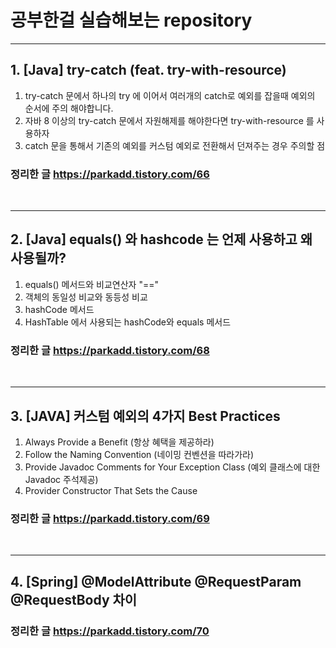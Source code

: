 # 공부한걸 실습해보는 repository

<hr>

## 1. [Java] try-catch (feat. try-with-resource)
1. try-catch 문에서 하나의 try 에 이어서 여러개의 catch로 예외를 잡을때 예외의 순서에 주의 해야합니다.
2. 자바 8 이상의 try-catch 문에서 자원해제를 해야한다면 try-with-resource 를 사용하자
3. catch 문을 통해서 기존의 예외를 커스텀 예외로 전환해서 던져주는 경우 주의할 점
### 정리한 글 https://parkadd.tistory.com/66
<br>
<hr>

## 2. [Java] equals() 와 hashcode 는 언제 사용하고 왜 사용될까?
1. equals() 메서드와 비교연산자 "=="
2. 객체의 동일성 비교와 동등성 비교
3. hashCode 메서드
4. HashTable 에서 사용되는 hashCode와 equals 메서드
### 정리한 글 https://parkadd.tistory.com/68
<br>
<hr>

## 3. [JAVA] 커스텀 예외의 4가지 Best Practices
1. Always Provide a Benefit (항상 혜택을 제공하라)
2. Follow the Naming Convention (네이밍 컨벤션을 따라가라)
3. Provide Javadoc Comments for Your Exception Class (예외 클래스에 대한 Javadoc 주석제공)
4. Provider Constructor That Sets the Cause
### 정리한 글 https://parkadd.tistory.com/69
<br>
<hr>

## 4. [Spring] @ModelAttribute @RequestParam @RequestBody 차이
### 정리한 글 https://parkadd.tistory.com/70